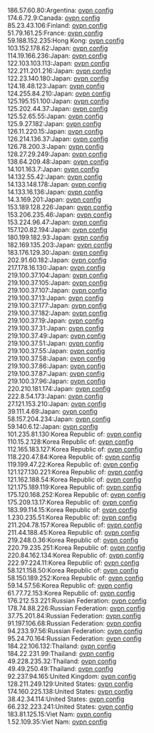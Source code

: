 186.57.60.80:Argentina: [ovpn config](vpn/186_57_60_80.ovpn)  
174.6.72.9:Canada: [ovpn config](vpn/174_6_72_9.ovpn)  
85.23.43.106:Finland: [ovpn config](vpn/85_23_43_106.ovpn)  
51.79.161.25:France: [ovpn config](vpn/51_79_161_25.ovpn)  
59.188.152.235:Hong Kong: [ovpn config](vpn/59_188_152_235.ovpn)  
103.152.178.62:Japan: [ovpn config](vpn/103_152_178_62.ovpn)  
114.19.166.236:Japan: [ovpn config](vpn/114_19_166_236.ovpn)  
122.103.103.113:Japan: [ovpn config](vpn/122_103_103_113.ovpn)  
122.211.201.216:Japan: [ovpn config](vpn/122_211_201_216.ovpn)  
122.23.140.180:Japan: [ovpn config](vpn/122_23_140_180.ovpn)  
124.18.48.123:Japan: [ovpn config](vpn/124_18_48_123.ovpn)  
124.255.84.210:Japan: [ovpn config](vpn/124_255_84_210.ovpn)  
125.195.151.100:Japan: [ovpn config](vpn/125_195_151_100.ovpn)  
125.202.44.37:Japan: [ovpn config](vpn/125_202_44_37.ovpn)  
125.52.65.55:Japan: [ovpn config](vpn/125_52_65_55.ovpn)  
125.9.27.182:Japan: [ovpn config](vpn/125_9_27_182.ovpn)  
126.11.220.15:Japan: [ovpn config](vpn/126_11_220_15.ovpn)  
126.214.136.37:Japan: [ovpn config](vpn/126_214_136_37.ovpn)  
126.78.200.3:Japan: [ovpn config](vpn/126_78_200_3.ovpn)  
128.27.29.249:Japan: [ovpn config](vpn/128_27_29_249.ovpn)  
138.64.209.48:Japan: [ovpn config](vpn/138_64_209_48.ovpn)  
14.101.163.7:Japan: [ovpn config](vpn/14_101_163_7.ovpn)  
14.132.55.42:Japan: [ovpn config](vpn/14_132_55_42.ovpn)  
14.133.148.178:Japan: [ovpn config](vpn/14_133_148_178.ovpn)  
14.133.16.136:Japan: [ovpn config](vpn/14_133_16_136.ovpn)  
14.3.169.201:Japan: [ovpn config](vpn/14_3_169_201.ovpn)  
153.189.128.226:Japan: [ovpn config](vpn/153_189_128_226.ovpn)  
153.206.235.46:Japan: [ovpn config](vpn/153_206_235_46.ovpn)  
153.224.96.47:Japan: [ovpn config](vpn/153_224_96_47.ovpn)  
157.120.82.194:Japan: [ovpn config](vpn/157_120_82_194.ovpn)  
180.199.182.93:Japan: [ovpn config](vpn/180_199_182_93.ovpn)  
182.169.135.203:Japan: [ovpn config](vpn/182_169_135_203.ovpn)  
183.176.129.30:Japan: [ovpn config](vpn/183_176_129_30.ovpn)  
202.91.60.182:Japan: [ovpn config](vpn/202_91_60_182.ovpn)  
217.178.16.130:Japan: [ovpn config](vpn/217_178_16_130.ovpn)  
219.100.37.104:Japan: [ovpn config](vpn/219_100_37_104.ovpn)  
219.100.37.105:Japan: [ovpn config](vpn/219_100_37_105.ovpn)  
219.100.37.107:Japan: [ovpn config](vpn/219_100_37_107.ovpn)  
219.100.37.13:Japan: [ovpn config](vpn/219_100_37_13.ovpn)  
219.100.37.177:Japan: [ovpn config](vpn/219_100_37_177.ovpn)  
219.100.37.182:Japan: [ovpn config](vpn/219_100_37_182.ovpn)  
219.100.37.19:Japan: [ovpn config](vpn/219_100_37_19.ovpn)  
219.100.37.31:Japan: [ovpn config](vpn/219_100_37_31.ovpn)  
219.100.37.49:Japan: [ovpn config](vpn/219_100_37_49.ovpn)  
219.100.37.51:Japan: [ovpn config](vpn/219_100_37_51.ovpn)  
219.100.37.55:Japan: [ovpn config](vpn/219_100_37_55.ovpn)  
219.100.37.58:Japan: [ovpn config](vpn/219_100_37_58.ovpn)  
219.100.37.86:Japan: [ovpn config](vpn/219_100_37_86.ovpn)  
219.100.37.87:Japan: [ovpn config](vpn/219_100_37_87.ovpn)  
219.100.37.96:Japan: [ovpn config](vpn/219_100_37_96.ovpn)  
220.210.181.174:Japan: [ovpn config](vpn/220_210_181_174.ovpn)  
222.8.54.173:Japan: [ovpn config](vpn/222_8_54_173.ovpn)  
27.121.153.210:Japan: [ovpn config](vpn/27_121_153_210.ovpn)  
39.111.4.69:Japan: [ovpn config](vpn/39_111_4_69.ovpn)  
58.157.204.234:Japan: [ovpn config](vpn/58_157_204_234.ovpn)  
59.140.6.12:Japan: [ovpn config](vpn/59_140_6_12.ovpn)  
101.235.81.130:Korea Republic of: [ovpn config](vpn/101_235_81_130.ovpn)  
110.15.2.128:Korea Republic of: [ovpn config](vpn/110_15_2_128.ovpn)  
112.165.183.127:Korea Republic of: [ovpn config](vpn/112_165_183_127.ovpn)  
118.220.47.84:Korea Republic of: [ovpn config](vpn/118_220_47_84.ovpn)  
119.199.47.22:Korea Republic of: [ovpn config](vpn/119_199_47_22.ovpn)  
121.127.130.221:Korea Republic of: [ovpn config](vpn/121_127_130_221.ovpn)  
121.162.188.54:Korea Republic of: [ovpn config](vpn/121_162_188_54.ovpn)  
121.175.189.119:Korea Republic of: [ovpn config](vpn/121_175_189_119.ovpn)  
175.120.168.252:Korea Republic of: [ovpn config](vpn/175_120_168_252.ovpn)  
175.209.13.17:Korea Republic of: [ovpn config](vpn/175_209_13_17.ovpn)  
183.99.114.15:Korea Republic of: [ovpn config](vpn/183_99_114_15.ovpn)  
1.230.235.51:Korea Republic of: [ovpn config](vpn/1_230_235_51.ovpn)  
211.204.78.157:Korea Republic of: [ovpn config](vpn/211_204_78_157.ovpn)  
211.44.188.45:Korea Republic of: [ovpn config](vpn/211_44_188_45.ovpn)  
219.248.0.36:Korea Republic of: [ovpn config](vpn/219_248_0_36.ovpn)  
220.79.235.251:Korea Republic of: [ovpn config](vpn/220_79_235_251.ovpn)  
220.84.162.134:Korea Republic of: [ovpn config](vpn/220_84_162_134.ovpn)  
222.97.224.11:Korea Republic of: [ovpn config](vpn/222_97_224_11.ovpn)  
58.121.158.50:Korea Republic of: [ovpn config](vpn/58_121_158_50.ovpn)  
58.150.189.252:Korea Republic of: [ovpn config](vpn/58_150_189_252.ovpn)  
59.14.57.56:Korea Republic of: [ovpn config](vpn/59_14_57_56.ovpn)  
61.77.72.153:Korea Republic of: [ovpn config](vpn/61_77_72_153.ovpn)  
176.212.53.221:Russian Federation: [ovpn config](vpn/176_212_53_221.ovpn)  
178.74.88.226:Russian Federation: [ovpn config](vpn/178_74_88_226.ovpn)  
37.75.201.84:Russian Federation: [ovpn config](vpn/37_75_201_84.ovpn)  
91.197.106.68:Russian Federation: [ovpn config](vpn/91_197_106_68.ovpn)  
94.233.97.56:Russian Federation: [ovpn config](vpn/94_233_97_56.ovpn)  
95.24.70.164:Russian Federation: [ovpn config](vpn/95_24_70_164.ovpn)  
184.22.106.132:Thailand: [ovpn config](vpn/184_22_106_132.ovpn)  
184.22.231.99:Thailand: [ovpn config](vpn/184_22_231_99.ovpn)  
49.228.235.32:Thailand: [ovpn config](vpn/49_228_235_32.ovpn)  
49.49.250.49:Thailand: [ovpn config](vpn/49_49_250_49.ovpn)  
92.237.94.165:United Kingdom: [ovpn config](vpn/92_237_94_165.ovpn)  
128.211.249.129:United States: [ovpn config](vpn/128_211_249_129.ovpn)  
174.160.225.138:United States: [ovpn config](vpn/174_160_225_138.ovpn)  
38.42.34.114:United States: [ovpn config](vpn/38_42_34_114.ovpn)  
66.232.223.241:United States: [ovpn config](vpn/66_232_223_241.ovpn)  
183.81.125.15:Viet Nam: [ovpn config](vpn/183_81_125_15.ovpn)  
1.52.109.35:Viet Nam: [ovpn config](vpn/1_52_109_35.ovpn)  
